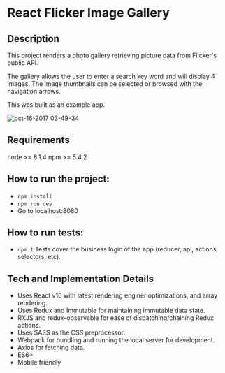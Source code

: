 # React Flicker Image Gallery

## Description
This project renders a photo gallery retrieving picture data from Flicker's public API.

The gallery allows the user to enter a search key word and will display 4 images. The image thumbnails can be selected or browsed with the navigation arrows.

This was built as an example app.

![oct-16-2017 03-49-34](https://user-images.githubusercontent.com/1060904/31600759-964e1c5c-b225-11e7-8bcf-c96e0f240ab9.gif)

## Requirements
node >= 8.1.4
npm >= 5.4.2

## How to run the project:
* `npm install`
* `npm run dev`
* Go to localhost:8080

## How to run tests:
* `npm t`
Tests cover the business logic of the app (reducer, api, actions, selectors, etc).

## Tech and Implementation Details
- Uses React v16 with latest rendering enginer optimizations, and array rendering.
- Uses Redux and Immutable for maintaining immutable data state.
- RXJS and redux-observable for ease of dispatching/chaining Redux actions.
- Uses SASS as the CSS preprocessor.
- Webpack for bundling and running the local server for development.
- Axios for fetching data.
- ES6+
- Mobile friendly

